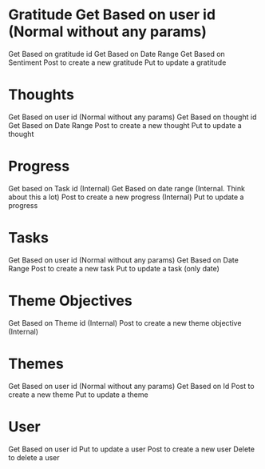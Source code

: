 # Gratitude Get Based on user id (Normal without any params)

Get Based on gratitude id
Get Based on Date Range
Get Based on Sentiment
Post to create a new gratitude
Put to update a gratitude

# Thoughts

Get Based on user id (Normal without any params)
Get Based on thought id
Get Based on Date Range
Post to create a new thought
Put to update a thought

# Progress

Get based on Task id (Internal)
Get Based on date range (Internal. Think about this a lot)
Post to create a new progress (Internal)
Put to update a progress

# Tasks

Get Based on user id (Normal without any params)
Get Based on Date Range
Post to create a new task
Put to update a task (only date)

# Theme Objectives

Get Based on Theme id (Internal)
Post to create a new theme objective (Internal)

# Themes

Get Based on user id (Normal without any params)
Get Based on Id
Post to create a new theme
Put to update a theme

# User

Get Based on user id
Put to update a user
Post to create a new user
Delete to delete a user

